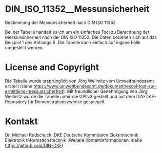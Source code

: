 # DIN_ISO_11352__Messunsicherheit
Bestimmung der Messunsicherheit nach DIN ISO 11352

Bei der Tabelle handelt es ich um ein einfaches Tool zu Berechnung der Messunsicherheit nach der DIN ISO 11352. Die Daten beziehen sich auf das Beispiel 1 des Anhangs B.  Die Tabelle kann einfach auf eigene Fälle umgestellt werden.

# License and Copyright
Die Tabelle wurde ursprünglich von Jörg Wellmitz vom Umweltbundesamt erstellt (siehe https://www.umweltbundesamt.de/dokument/excel-tool-zur-ermittlung-messunsicherheit).  Mit freundlicher Genehmigung von Jörg Wellmitz wurde die Tabelle unter die GPLv3 gestellt und auf dem DIN-DKE-Repository für Demonstrationszwecke gespiegelt.

# Kontakt

Dr. Michael Rudschuck, DKE  Deutsche Kommission Elektrotechnik Elektronik Informationstechnik
(Weitere Kontaktinformationen, siehe https://github.com/DIN-DKE)

